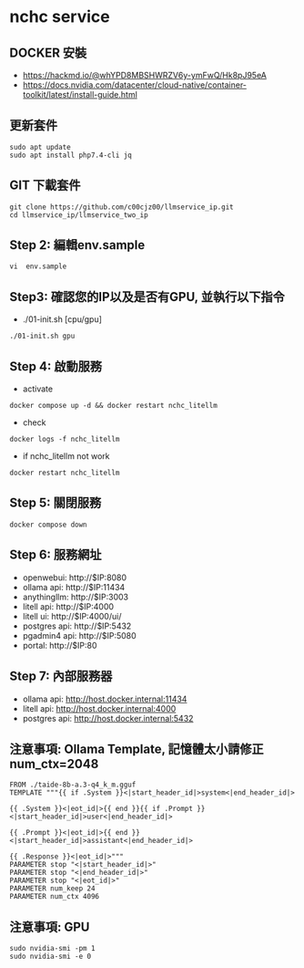 # nchc service

## DOCKER 安裝
- https://hackmd.io/@whYPD8MBSHWRZV6y-ymFwQ/Hk8pJ95eA
- https://docs.nvidia.com/datacenter/cloud-native/container-toolkit/latest/install-guide.html

## 更新套件
```
sudo apt update
sudo apt install php7.4-cli jq
```

## GIT 下載套件
```
git clone https://github.com/c00cjz00/llmservice_ip.git
cd llmservice_ip/llmservice_two_ip
```

## Step 2: 編輯env.sample
```
vi  env.sample 
```

## Step3: 確認您的IP以及是否有GPU, 並執行以下指令
- ./01-init.sh [cpu/gpu]
```
./01-init.sh gpu
``` 

## Step 4: 啟動服務
- activate
```
docker compose up -d && docker restart nchc_litellm
```
- check 
```
docker logs -f nchc_litellm
```
- if nchc_litellm not work
```
docker restart nchc_litellm

```

## Step 5: 關閉服務
```
docker compose down 
```

## Step 6: 服務網址 
- openwebui: http://$IP:8080
- ollama api: http://$IP:11434
- anythingllm: http://$IP:3003
- litell api: http://$IP:4000
- litell ui: http://$IP:4000/ui/
- postgres api: http://$IP:5432
- pgadmin4 api: http://$IP:5080
- portal: http://$IP:80

## Step 7: 內部服務器
- ollama api: http://host.docker.internal:11434
- litell api: http://host.docker.internal:4000
- postgres api: http://host.docker.internal:5432

## 注意事項: Ollama Template, 記憶體太小請修正 num_ctx=2048
```
FROM ./taide-8b-a.3-q4_k_m.gguf
TEMPLATE """{{ if .System }}<|start_header_id|>system<|end_header_id|>

{{ .System }}<|eot_id|>{{ end }}{{ if .Prompt }}<|start_header_id|>user<|end_header_id|>

{{ .Prompt }}<|eot_id|>{{ end }}<|start_header_id|>assistant<|end_header_id|>

{{ .Response }}<|eot_id|>"""
PARAMETER stop "<|start_header_id|>"
PARAMETER stop "<|end_header_id|>"
PARAMETER stop "<|eot_id|>"
PARAMETER num_keep 24
PARAMETER num_ctx 4096
```

## 注意事項:  GPU
```
sudo nvidia-smi -pm 1
sudo nvidia-smi -e 0
```
